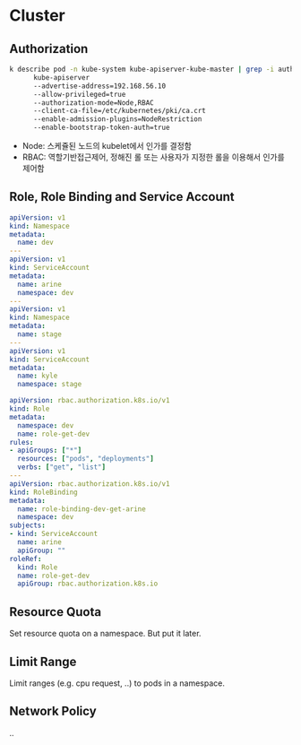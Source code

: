 # Cluster

## Authorization

```bash
k describe pod -n kube-system kube-apiserver-kube-master | grep -i authorization -F3
      kube-apiserver
      --advertise-address=192.168.56.10
      --allow-privileged=true
      --authorization-mode=Node,RBAC
      --client-ca-file=/etc/kubernetes/pki/ca.crt
      --enable-admission-plugins=NodeRestriction
      --enable-bootstrap-token-auth=true
```

- Node: 스케쥴된 노드의 kubelet에서 인가를 결정함
- RBAC: 역할기반접근제어, 정해진 롤 또는 사용자가 지정한 롤을 이용해서 인가를 제어함

## Role, Role Binding and Service Account

```yaml
apiVersion: v1
kind: Namespace
metadata:
  name: dev
---
apiVersion: v1
kind: ServiceAccount
metadata:
  name: arine
  namespace: dev
---
apiVersion: v1
kind: Namespace
metadata:
  name: stage
---
apiVersion: v1
kind: ServiceAccount
metadata:
  name: kyle
  namespace: stage
```

```yaml
apiVersion: rbac.authorization.k8s.io/v1
kind: Role
metadata:
  namespace: dev
  name: role-get-dev
rules:
- apiGroups: ["*"]
  resources: ["pods", "deployments"]
  verbs: ["get", "list"]
---
apiVersion: rbac.authorization.k8s.io/v1
kind: RoleBinding
metadata:
  name: role-binding-dev-get-arine
  namespace: dev
subjects:
- kind: ServiceAccount
  name: arine
  apiGroup: ""
roleRef:
  kind: Role
  name: role-get-dev
  apiGroup: rbac.authorization.k8s.io
```

## Resource Quota

Set resource quota on a namespace. But put it later.

## Limit Range

Limit ranges (e.g. cpu request, ..) to pods in a namespace.

## Network Policy

..
